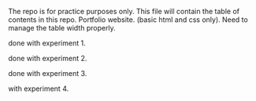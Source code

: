The repo is for practice purposes only.
This file will contain the table of contents in this repo.
Portfolio website. (basic html and css only).
Need to manage the table width properly.

done with experiment 1.

done with experiment 2.

done with experiment 3.

with experiment 4.